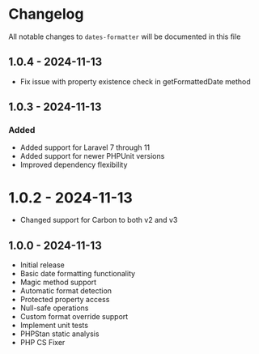 # Changelog

All notable changes to `dates-formatter` will be documented in this file

## 1.0.4 - 2024-11-13

- Fix issue with property existence check in getFormattedDate method

## 1.0.3 - 2024-11-13

### Added
- Added support for Laravel 7 through 11
- Added support for newer PHPUnit versions
- Improved dependency flexibility

# 1.0.2 - 2024-11-13

- Changed support for Carbon to both v2 and v3

## 1.0.0 - 2024-11-13

- Initial release
- Basic date formatting functionality
- Magic method support
- Automatic format detection
- Protected property access
- Null-safe operations
- Custom format override support
- Implement unit tests
- PHPStan static analysis
- PHP CS Fixer

